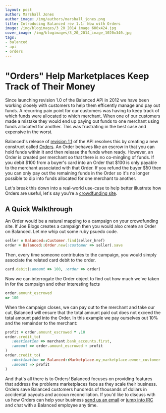 ```yaml
---
layout: post
author: Marshall Jones
author_image: /img/authors/marshall_jones.png
title: Introducing Balanced rev 1.1: Now with Orders
image: /img/blogimages/3_20_2014_image_600x424.jpg
cover_image: /img/blogimages/3_20_2014_image_1020x340.jpg
tags:
- balanced
- api
- orders
---
```


# "Orders" Help Marketplaces Keep Track of Their Money

Since launching revision 1.0 of the Balanced API in 2012 we have been working closely with customers to help them efficently manage and pay out funds. A recurring pain point for our customers was having to keep track of which funds were allocated to which merchant. When one of our customers made a mistake they would end up paying out funds to one merchant using funds allocated for another. This was frustrating in the best case and expensive in the worst.

Balanced's release of [revision 1.1](https://docs.balancedpayments.com/1.1/overview/resources/#changelog) of the API resolves this by creating a new construct called [Orders](https://docs.balancedpayments.com/1.1/api/orders/). An Order behaves like an escrow in that you can hold funds within it and then release the funds when ready. However, an Order is created per merchant so that there is no co-mingling of funds. If you debit $100 from a buyer's card into an Order that $100 is only payable to the merchant associated with that Order. If you refund the buyer $50 then you can only pay out the remaining funds in the Order so it's no longer possible to dip into funds allocated for one merchant to another.

Let's break this down into a real-world use-case to help better illustrate how Orders are useful, let's say you're a [crowdfunding site](https://crowdhoster.com). 
   
## A Quick Walkthrough 
An Order would be a natural mapping to a campaign on your crowdfunding site. If Joe Blogs creates a campaign then you would also create an Order on Balanced. Let me whip out some ruby psuedo code. 
   
```ruby
seller = Balanced::Customer.find(seller_href)
order = Balanced::Order.new(:customer => seller).save
```
   
Then, every time someone contributes to the campaign, you would simply associate the related card debit to the order. 

```ruby
card.debit(:amount => 100, :order => order)
```
   
Now we can interrogate the Order object to find out how much we've taken in for the campaign and other interesting facts
   
```ruby
order.amount_escrowed
=> 100
```
   
When the campaign closes, we can pay out to the merchant and take our cut, Balanced will ensure that the total amount paid out does not exceed the total amount paid into the Order. In this example we pay ourselves out 10% and the remainder to the merchant:
   
```ruby
profit = order.amount_escrowed * .10
order.credit_to(
   :destination => merchant.bank_accounts.first, 
   :amount => order.amount_escrowed - profit
)
order.credit_to(
   :destination => Balanced::Marketplace.my_marketplace.owner_customer.bank_accounts.first, 
   :amount => profit
)
```
And that's all there is to Orders! Balanced focuses on providing features that address the problems marketplaces face as they scale their business. Orders save Balanced customers hundreds of thousands of dollars in accidental payouts and accoun reconciliation. If you'd like to discuss with us how Orders can help your business [send us an email](mailto:support@balancedpayments.com) or [jump into IRC](http://webchat.freenode.net/?channels=balanced&uio=MTE9OTIaf) and chat with a Balanced employee any time.

